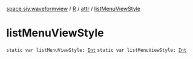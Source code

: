 [space.siy.waveformview](../../index.md) / [R](../index.md) / [attr](index.md) / [listMenuViewStyle](./list-menu-view-style.md)

# listMenuViewStyle

`static var listMenuViewStyle: `[`Int`](https://kotlinlang.org/api/latest/jvm/stdlib/kotlin/-int/index.html)
`static var listMenuViewStyle: `[`Int`](https://kotlinlang.org/api/latest/jvm/stdlib/kotlin/-int/index.html)